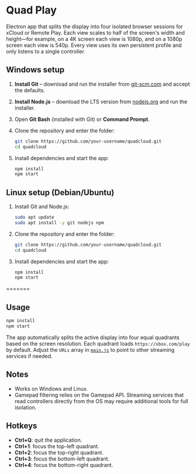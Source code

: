 # Quad Play

Electron app that splits the display into four isolated browser sessions for xCloud or Remote Play. Each view scales to half of the screen's width and height—for example, on a 4K screen each view is 1080p, and on a 1080p screen each view is 540p. Every view uses its own persistent profile and only listens to a single controller.

## Windows setup

1. **Install Git** – download and run the installer from [git-scm.com](https://git-scm.com/download/win) and accept the defaults.
2. **Install Node.js** – download the LTS version from [nodejs.org](https://nodejs.org) and run the installer.
3. Open **Git Bash** (installed with Git) or **Command Prompt**.
4. Clone the repository and enter the folder:

   ```bash
   git clone https://github.com/your-username/quadcloud.git
   cd quadcloud
   ```

5. Install dependencies and start the app:

   ```bash
   npm install
   npm start
   ```

## Linux setup (Debian/Ubuntu)

1. Install Git and Node.js:

   ```bash
   sudo apt update
   sudo apt install -y git nodejs npm
   ```

2. Clone the repository and enter the folder:

   ```bash
   git clone https://github.com/your-username/quadcloud.git
   cd quadcloud
   ```

3. Install dependencies and start the app:

   ```bash
   npm install
   npm start
   ```
=======
## Usage

```bash
npm install
npm start
```


The app automatically splits the active display into four equal quadrants based on the screen resolution. Each quadrant loads `https://xbox.com/play` by default. Adjust the `URLs` array in [`main.js`](main.js) to point to other streaming services if needed.

## Notes

- Works on Windows and Linux.
- Gamepad filtering relies on the Gamepad API. Streaming services that read controllers directly from the OS may require additional tools for full isolation.

## Hotkeys

- **Ctrl+Q**: quit the application.
- **Ctrl+1**: focus the top-left quadrant.
- **Ctrl+2**: focus the top-right quadrant.
- **Ctrl+3**: focus the bottom-left quadrant.
- **Ctrl+4**: focus the bottom-right quadrant.

